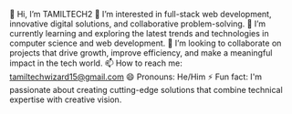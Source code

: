 👋 Hi, I’m TAMILTECH2
👀 I’m interested in full-stack web development, innovative digital solutions, and collaborative problem-solving.
🌱 I’m currently learning and exploring the latest trends and technologies in computer science and web development.
💞️ I’m looking to collaborate on projects that drive growth, improve efficiency, and make a meaningful impact in the tech world.
📫 How to reach me: tamiltechwizard15@gmail.com
😄 Pronouns: He/Him
⚡ Fun fact: I'm passionate about creating cutting-edge solutions that combine technical expertise with creative vision.
